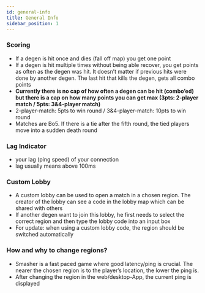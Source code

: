 ```yaml
---
id: general-info
title: General Info
sidebar_position: 1
---
```


### Scoring

- If a degen is hit once and dies (fall off map) you get one point
- If a degen is hit multiple times without being able recover, you get points as often as the degen was hit. It doesn’t matter if previous hits were done by another degen. The last hit that kills the degen, gets all combo points
- **Currently there is no cap of how often a degen can be hit (combo’ed) but there is a cap on how many points you can get max (3pts: 2-player match / 5pts: 3&4-player match)**
- 2-player-match: 5pts to win round / 3&4-player-match: 10pts to win round
- Matches are Bo5. If there is a tie after the fifth round, the tied players move into a sudden death round

### Lag Indicator

- your lag (ping speed) of your connection
- lag usually means above 100ms

### Custom Lobby

- A custom lobby can be used to open a match in a chosen region. The creator of the lobby can see a code in the lobby map which can be shared with others
- If another degen want to join this lobby, he first needs to select the correct region and then type the lobby code into an input box
- For update: when using a custom lobby code, the region should be switched automatically

### How and why to change regions?

- Smasher is a fast paced game where good latency/ping is crucial. The nearer the chosen region is to the player’s location, the lower the ping is.
- After changing the region in the web/desktop-App, the current ping is displayed
